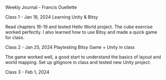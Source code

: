 Weekly Journal - Francis Ouellette

Class 1 - Jan 18, 2024
Learning Unity & Bitsy

Read chapters 16-19 and tested Hello World project. The cube exercise worked perfectly. I also learned how to use Bitsy and made a quick game for class.

Class 2 - Jan 25, 2024
Playtesting Bitsy Game + Unity in class

The game worked well, a good start to understand the basics of layout and world mapping. Set up gitignore in class and tested new Unity project.

Class 3 - Feb 1, 2024

